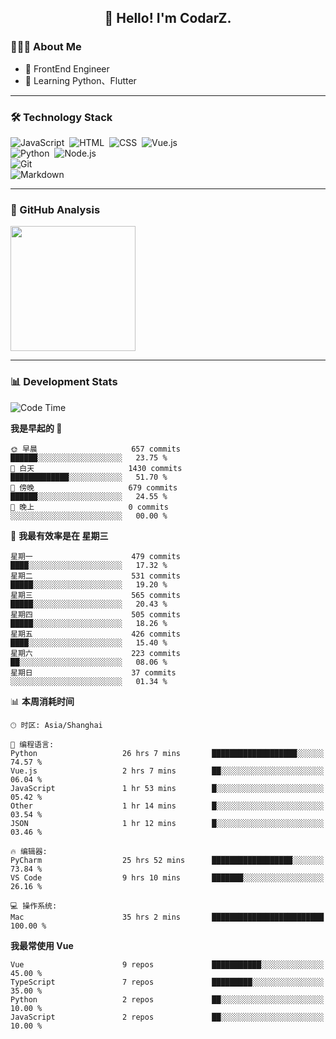<h2 align="center">👋 Hello! I'm CodarZ.</h2>

### 👨🏻‍💻 About Me

- 🤔 FrontEnd Engineer
- 🌱 Learning Python、Flutter

-------

### 🛠 Technology Stack

![JavaScript](https://img.shields.io/badge/-JavaScript-000?style=flat&logo=javascript)&nbsp;
![HTML](https://img.shields.io/badge/-HTML-000?style=flat&logo=HTML5)&nbsp;
![CSS](https://img.shields.io/badge/-CSS-000?style=flat&logo=CSS3&logoColor=1572B6)&nbsp;
![Vue.js](https://img.shields.io/badge/-Vue-000?style=flat&logo=adobe-photoshop)\
![Python](https://img.shields.io/badge/-Python-000?style=flat&logo=python)&nbsp;
![Node.js](https://img.shields.io/badge/-Node.js-000?style=flat&logo=node.js)&nbsp;\
![Git](https://img.shields.io/badge/-Git-000?style=flat&logo=git)\
![Markdown](https://img.shields.io/badge/-Markdown-000?style=flat&logo=markdown)&nbsp;

-------

### 🔭 GitHub Analysis

<!-- 
参考：https://github.com/anuraghazra/github-readme-stats 
-->
<p align="left">
  <a href="https://github.com/CodarZ">
    <img height="200em" src="https://github-readme-stats-eight-theta.vercel.app/api?username=CodarZ&show_icons=true&theme=vue-dark&include_all_commits=true&count_private=true&hide=contribs,issues" />
  </a>
</p>

-------

### 📊 Development Stats

<!--START_SECTION:waka-->
![Code Time](http://img.shields.io/badge/Code%20Time-735%20hrs%2022%20mins-blue)

**我是早起的 🐤** 

```text
🌞 早晨                     657 commits         ██████░░░░░░░░░░░░░░░░░░░   23.75 % 
🌆 白天                     1430 commits        █████████████░░░░░░░░░░░░   51.70 % 
🌃 傍晚                     679 commits         ██████░░░░░░░░░░░░░░░░░░░   24.55 % 
🌙 晚上                     0 commits           ░░░░░░░░░░░░░░░░░░░░░░░░░   00.00 % 
```
📅 **我最有效率是在 星期三** 

```text
星期一                      479 commits         ████░░░░░░░░░░░░░░░░░░░░░   17.32 % 
星期二                      531 commits         █████░░░░░░░░░░░░░░░░░░░░   19.20 % 
星期三                      565 commits         █████░░░░░░░░░░░░░░░░░░░░   20.43 % 
星期四                      505 commits         █████░░░░░░░░░░░░░░░░░░░░   18.26 % 
星期五                      426 commits         ████░░░░░░░░░░░░░░░░░░░░░   15.40 % 
星期六                      223 commits         ██░░░░░░░░░░░░░░░░░░░░░░░   08.06 % 
星期日                      37 commits          ░░░░░░░░░░░░░░░░░░░░░░░░░   01.34 % 
```


📊 **本周消耗时间** 

```text
🕑︎ 时区: Asia/Shanghai

💬 编程语言: 
Python                   26 hrs 7 mins       ███████████████████░░░░░░   74.57 % 
Vue.js                   2 hrs 7 mins        ██░░░░░░░░░░░░░░░░░░░░░░░   06.04 % 
JavaScript               1 hr 53 mins        █░░░░░░░░░░░░░░░░░░░░░░░░   05.42 % 
Other                    1 hr 14 mins        █░░░░░░░░░░░░░░░░░░░░░░░░   03.54 % 
JSON                     1 hr 12 mins        █░░░░░░░░░░░░░░░░░░░░░░░░   03.46 % 

🔥 编辑器: 
PyCharm                  25 hrs 52 mins      ██████████████████░░░░░░░   73.84 % 
VS Code                  9 hrs 10 mins       ███████░░░░░░░░░░░░░░░░░░   26.16 % 

💻 操作系统: 
Mac                      35 hrs 2 mins       █████████████████████████   100.00 % 
```

**我最常使用 Vue** 

```text
Vue                      9 repos             ███████████░░░░░░░░░░░░░░   45.00 % 
TypeScript               7 repos             █████████░░░░░░░░░░░░░░░░   35.00 % 
Python                   2 repos             ██░░░░░░░░░░░░░░░░░░░░░░░   10.00 % 
JavaScript               2 repos             ██░░░░░░░░░░░░░░░░░░░░░░░   10.00 % 
```




<!--END_SECTION:waka-->

